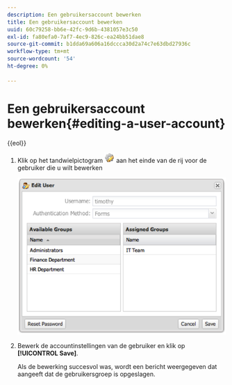 ```yaml
---
description: Een gebruikersaccount bewerken
title: Een gebruikersaccount bewerken
uuid: 60c79258-bb6e-42fc-9d6b-4381057e3c50
exl-id: fa80efa0-7af7-4ec9-826c-ea24bb51dae8
source-git-commit: b1dda69a606a16dccca30d2a74c7e63dbd27936c
workflow-type: tm+mt
source-wordcount: '54'
ht-degree: 0%

---
```


# Een gebruikersaccount bewerken{#editing-a-user-account}

{{eol}}

1. Klik op het tandwielpictogram ![](assets/edit_icon.png) aan het einde van de rij voor de gebruiker die u wilt bewerken

   ![](assets/edit_user_account.png)

1. Bewerk de accountinstellingen van de gebruiker en klik op **[!UICONTROL Save]**.

   Als de bewerking succesvol was, wordt een bericht weergegeven dat aangeeft dat de gebruikersgroep is opgeslagen.
